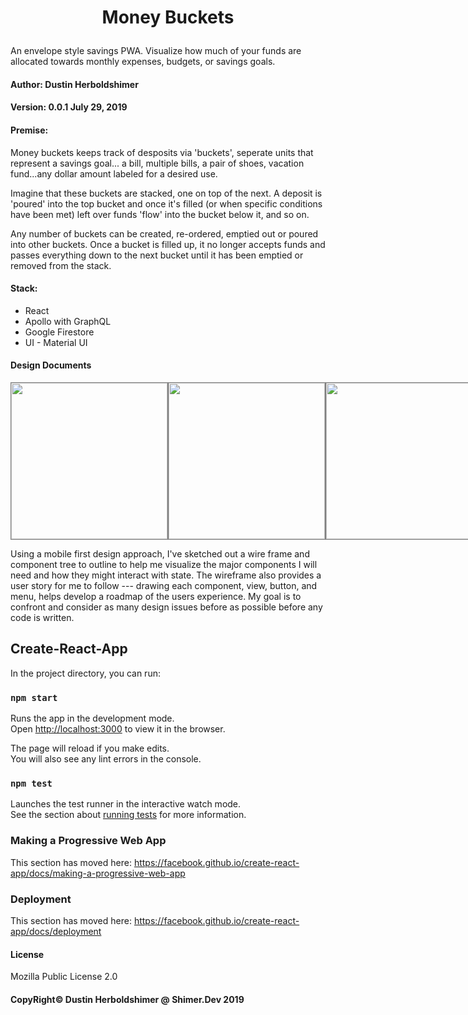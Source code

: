 # <p style='text-align: center; font-size: 28px'>Money Buckets</p>
An envelope style savings PWA.  Visualize how much of your funds are allocated towards monthly expenses, budgets, or savings goals.

#### Author: Dustin Herboldshimer
#### Version: 0.0.1 July 29, 2019


#### Premise:
Money buckets keeps track of desposits via 'buckets', seperate units that represent a savings goal... a bill, multiple bills, a pair of shoes, vacation fund...any dollar amount labeled for a desired use.

Imagine that these buckets are stacked, one on top of the next.  A deposit is 'poured' into the top bucket and once it's filled (or when specific conditions have been met) left over funds 'flow' into the bucket below it, and so on.

Any number of buckets can be created, re-ordered, emptied out or poured into other buckets.  Once a bucket is filled up, it no longer accepts funds and passes everything down to the next bucket until it has been emptied or removed from the stack.

#### Stack:
- React
- Apollo with GraphQL
- Google Firestore
- UI - Material UI

#### Design Documents
<div style='display: flex; margin-bottom: 10px; justify-content: space-around;'>
  <img src="/dev/mbWire2.png" height="250" style="border: 1px solid grey; margin: 0 auto">
  <img src="/dev/mbWire1.png" height="250" style="border: 1px solid grey; margin: 0 auto">
  <img src="/dev/mbTree.png" height="250" style="border: 1px solid grey; margin: 0 auto">
</div>

Using a mobile first design approach, I've sketched out a wire frame and component tree to outline to help me visualize the major components I will need and how they might interact with state.  The wireframe also provides a user story for me to follow --- drawing each component, view, button, and menu, helps develop a roadmap of the users experience.  My goal is to confront and consider as many design issues before as possible before any code is written.

## Create-React-App

In the project directory, you can run:

### `npm start`

Runs the app in the development mode.<br>
Open [http://localhost:3000](http://localhost:3000) to view it in the browser.

The page will reload if you make edits.<br>
You will also see any lint errors in the console.

### `npm test`

Launches the test runner in the interactive watch mode.<br>
See the section about [running tests](https://facebook.github.io/create-react-app/docs/running-tests) for more information.



### Making a Progressive Web App

This section has moved here: https://facebook.github.io/create-react-app/docs/making-a-progressive-web-app


### Deployment

This section has moved here: https://facebook.github.io/create-react-app/docs/deployment

#### License
Mozilla Public License 2.0

#### CopyRight&copy; Dustin Herboldshimer @ Shimer.Dev 2019
